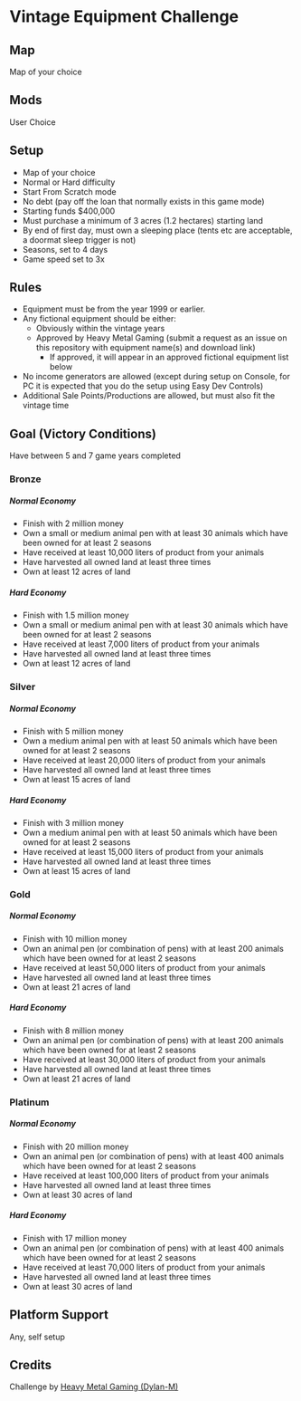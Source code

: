 # Vintage Equipment Challenge

## Map
Map of your choice

## Mods
User Choice

## Setup
-   Map of your choice
-   Normal or Hard difficulty
-   Start From Scratch mode
-   No debt (pay off the loan that normally exists in this game mode)
-   Starting funds $400,000
-   Must purchase a minimum of 3 acres (1.2 hectares) starting land
-   By end of first day, must own a sleeping place (tents etc are acceptable, a doormat sleep trigger is not)
-   Seasons, set to 4 days
-   Game speed set to 3x

## Rules
-   Equipment must be from the year 1999 or earlier.
-   Any fictional equipment should be either:
    -   Obviously within the vintage years
    -   Approved by Heavy Metal Gaming (submit a request as an issue on this repository with equipment name(s) and download link)
        -   If approved, it will appear in an approved fictional equipment list below
-   No income generators are allowed (except during setup on Console, for PC it is expected that you do the setup using Easy Dev Controls)
-   Additional Sale Points/Productions are allowed, but must also fit the vintage time

## Goal (Victory Conditions)
Have between 5 and 7 game years completed

### Bronze
##### Normal Economy
-   Finish with 2 million money
-   Own a small or medium animal pen with at least 30 animals which have been owned for at least 2 seasons
-   Have received at least 10,000 liters of product from your animals
-   Have harvested all owned land at least three times
-   Own at least 12 acres of land
##### Hard Economy
-   Finish with 1.5 million money
-   Own a small or medium animal pen with at least 30 animals which have been owned for at least 2 seasons
-   Have received at least 7,000 liters of product from your animals
-   Have harvested all owned land at least three times
-   Own at least 12 acres of land

### Silver
##### Normal Economy
-   Finish with 5 million money
-   Own a medium animal pen with at least 50 animals which have been owned for at least 2 seasons
-   Have received at least 20,000 liters of product from your animals
-   Have harvested all owned land at least three times
-   Own at least 15 acres of land
##### Hard Economy
-   Finish with 3 million money
-   Own a medium animal pen with at least 50 animals which have been owned for at least 2 seasons
-   Have received at least 15,000 liters of product from your animals
-   Have harvested all owned land at least three times
-   Own at least 15 acres of land

### Gold
##### Normal Economy
-   Finish with 10 million money
-   Own an animal pen (or combination of pens) with at least 200 animals which have been owned for at least 2 seasons
-   Have received at least 50,000 liters of product from your animals
-   Have harvested all owned land at least three times
-   Own at least 21 acres of land
##### Hard Economy
-   Finish with 8 million money
-   Own an animal pen (or combination of pens) with at least 200 animals which have been owned for at least 2 seasons
-   Have received at least 30,000 liters of product from your animals
-   Have harvested all owned land at least three times
-   Own at least 21 acres of land

### Platinum
##### Normal Economy
-   Finish with 20 million money
-   Own an animal pen (or combination of pens) with at least 400 animals which have been owned for at least 2 seasons
-   Have received at least 100,000 liters of product from your animals
-   Have harvested all owned land at least three times
-   Own at least 30 acres of land
##### Hard Economy
-   Finish with 17 million money
-   Own an animal pen (or combination of pens) with at least 400 animals which have been owned for at least 2 seasons
-   Have received at least 70,000 liters of product from your animals
-   Have harvested all owned land at least three times
-   Own at least 30 acres of land

## Platform Support
Any, self setup

## Credits
Challenge by [Heavy Metal Gaming (Dylan-M)](https://github.com/Dylan-M)  
